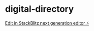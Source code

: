 # digital-directory

[Edit in StackBlitz next generation editor ⚡️](https://stackblitz.com/~/github.com/chopan-m/digital-directory)
